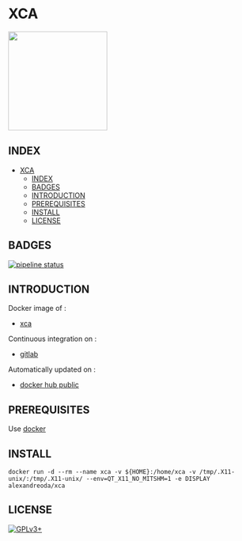 # XCA

<img src="https://assets.gitlab-static.net/uploads/-/system/project/avatar/17155228/xca.png" width="200" height="200"/>


## INDEX

- [XCA](#xca)
  - [INDEX](#index)
  - [BADGES](#badges)
  - [INTRODUCTION](#introduction)
  - [PREREQUISITES](#prerequisites)
  - [INSTALL](#install)
  - [LICENSE](#license)

## BADGES

[![pipeline status](https://gitlab.com/oda-alexandre/xca/badges/master/pipeline.svg)](https://gitlab.com/oda-alexandre/xca/commits/master)

## INTRODUCTION

Docker image of :

- [xca](https://hohnstaedt.de/xca)

Continuous integration on :

- [gitlab](https://gitlab.com/oda-alexandre/xca/pipelines)

Automatically updated on :

- [docker hub public](https://hub.docker.com/r/alexandreoda/xca)

## PREREQUISITES

Use [docker](https://www.docker.com)

## INSTALL

```docker run -d --rm --name xca -v ${HOME}:/home/xca -v /tmp/.X11-unix/:/tmp/.X11-unix/ --env=QT_X11_NO_MITSHM=1 -e DISPLAY alexandreoda/xca```

## LICENSE

[![GPLv3+](http://gplv3.fsf.org/gplv3-127x51.png)](https://gitlab.com/oda-alexandre/xca/blob/master/LICENSE)